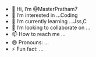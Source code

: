 - 👋 Hi, I’m @MasterPratham7
- 👀 I’m interested in ...Coding
- 🌱 I’m currently learning ...Jss,C
- 💞️ I’m looking to collaborate on ...
- 📫 How to reach me ...
- 😄 Pronouns: ...
- ⚡ Fun fact: ...

<!---
MasterPratham7/MasterPratham7 is a ✨ special ✨ repository because its `README.md` (this file) appears on your GitHub profile.
You can click the Preview link to take a look at your changes.
--->
